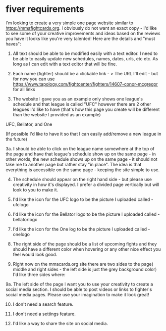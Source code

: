 # fiver requirements

I'm looking to create a very simple one page website similar to https://mmafightcards.org.  I obviously do not want an exact copy - I'd like to see some of your creative improvements and ideas based on the reviews you have it looks like you're very talented! Here are the details and "must haves":

1.  All text should be able to be modified easily with a text editor. I need to be able to easily update new schedules, names, dates, urls, etc etc. As long as I can edit with a text editor that will be fine. 

2. Each name (fighter) should be a clickable link - > The URL I'll edit - but for now you can use https://www.tapology.com/fightcenter/fighters/14607-conor-mcgregor for all links

3. The website I gave you as an example only shows one league's schedule and that league is called "UFC" however there are 2 other leagues I'd like to have (that's how this page you create will be different than the website I provided as an example)

UFC, Bellator, and One

(If possible I'd like to have it so that I can easily add/remove a new league in the future)

3a. I should be able to click on the league name somewhere at the top of the page and have that league's schedule show up on the same page - in other words, the new schedule shows up on the same page - it should not take me to another page but rather stay "in place".   The idea is that everything is accessible on the same page - keeping the site simple to use.

4. The schedule should appear on the right hand side - but please use creativity in how it's displayed. I prefer a divided page vertically but will look to you to make it.

5. I'd like the icon for the UFC logo to be the picture I uploaded called - ufclogo

6. I'd like the icon for the Bellator logo to be the picture I uploaded called - bellatorlogo

7. I'd like the icon for the One log to be the picture I uploaded called - onelogo


8. The right side of the page should be a list of upcoming fights and they should have a different color when hovering or any other nice effect you feel would look good.


9. Right now on the mmacards.org site there are two sides to the page( middle and right sides - the left side is just the grey background color)  I'd like three sides where:

9a. The left side of the page I want you to use your creativity to create a social media section. I should be able to post videos or links to fighter's social media pages. Please use your imagination to make it look great!

10. I don't need a search feature. 

11. I don't need a settings feature.

12. I'd like a way to share the site on social media.
